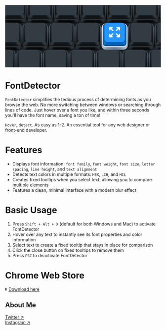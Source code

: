 <img src="https://github.com/zanwei/FontDetector/blob/1ae48641f2638daed31582ffd5b05c3fab949f2f/thumbnail.png" alt="" style="max-width: 100%; height: auto;">

# FontDetector

`FontDetector` simplifies the tedious process of determining fonts as you browse the web. No more switching between windows or searching through lines of code. Just hover over a font you like, and within three seconds you'll have the font name, saving a ton of time!

`Hover`, `detect`. As easy as 1-2. An essential tool for any web designer or front-end developer.

# Features

- Displays font information: `font family`, `font weight`, `font size`, `letter spacing`, `line height`, and `text alignment`
- Detects text colors in multiple formats: `HEX`, `LCH`, and `HCL`
- Creates fixed tooltips when you select text, allowing you to compare multiple elements
- Features a clean, minimal interface with a modern blur effect

# Basic Usage 

1. Press `Shift + Alt + X` (default for both Windows and Mac) to activate FontDetector
2. Hover over any text to instantly see its font properties and color information
3. Select text to create a fixed tooltip that stays in place for comparison
4. Click the close button on fixed tooltips to remove them
5. Press `ESC` to deactivate FontDetector

# Chrome Web Store

⏬ <a href="https://chrome.google.com/webstore/detail/fontdetector/jphgedmdokkhlllaibcbndaccmdcckfe" target="_blank">Download here</a>

## About Me

<a href="https://twitter.com/zanweiguo" target="_blank">Twitter ↗︎</a>
<br>
<a href="https://www.instagram.com/zanwei.guo/" target="_blank">Instagram ↗︎</a>
